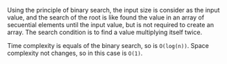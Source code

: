 Using the principle of binary search, the input size is consider as the input value, and the search of the root is like found the value in an array of secuential elements until the input value, but is not required to create an array. The search condition is to find a value multiplying itself twice.

Time complexity is equals of the binary search, so is ```O(log(n))```. Space complexity not changes, so in this case is ```O(1)```.